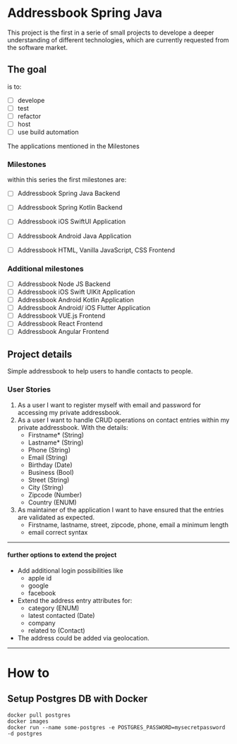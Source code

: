 # Addressbook Spring Java

This project is the first in a serie of small projects to develope a deeper understanding of different technologies, which are currently requested from the software market. 

## The goal 

is to:
- [ ] develope
- [ ] test
- [ ] refactor
- [ ] host
- [ ] use build automation

The applications mentioned in the Milestones

### Milestones

within this series the first milestones are:
- [ ] Addressbook Spring Java Backend
- [ ] Addressbook Spring Kotlin Backend
- [ ] Addressbook iOS SwiftUI Application
- [ ] Addressbook Android Java Application
- [ ] Addressbook HTML, Vanilla JavaScript, CSS Frontend


### Additional milestones
- [ ] Addressbook Node JS Backend
- [ ] Addressbook iOS Swift UIKit Application
- [ ] Addressbook Android Kotlin Application
- [ ] Addressbook Android/ iOS Flutter Application
- [ ] Addressbook VUE.js Frontend
- [ ] Addressbook React Frontend
- [ ] Addressbook Angular Frontend

## Project details

Simple addressbook to help users to handle contacts to people.

### User Stories

1. As a user I want to register myself with email and password for accessing my private addressbook.
2. As a user I want to handle CRUD operations on contact entries within my private addressbook. With the details:
    - Firstname* (String)
    - Lastname* (String)
    - Phone (String)
    - Email (String)
    - Birthday (Date)
    - Business (Bool)
    - Street (String)
    - City (String)
    - Zipcode (Number)
    - Country (ENUM)
3. As maintainer of the application I want to have ensured that the entries are validated as expected. 
    - Firstname, lastname, street, zipcode, phone, email a minimum length
    - email correct syntax



---
#### further options to extend the project

- Add additional login possibilities like
    - apple id
    - google
    - facebook
- Extend the address entry attributes for:
    - category (ENUM)
    - latest contacted (Date)
    - company
    - related to (Contact)
- The address could be added via geolocation.

---
# How to

## Setup Postgres DB with Docker
```
docker pull postgres
docker images
docker run --name some-postgres -e POSTGRES_PASSWORD=mysecretpassword -d postgres

```
